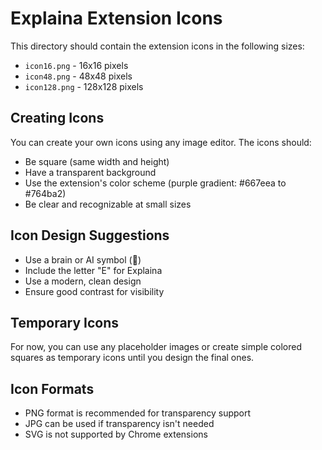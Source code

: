 # Explaina Extension Icons

This directory should contain the extension icons in the following sizes:

- `icon16.png` - 16x16 pixels
- `icon48.png` - 48x48 pixels  
- `icon128.png` - 128x128 pixels

## Creating Icons

You can create your own icons using any image editor. The icons should:

- Be square (same width and height)
- Have a transparent background
- Use the extension's color scheme (purple gradient: #667eea to #764ba2)
- Be clear and recognizable at small sizes

## Icon Design Suggestions

- Use a brain or AI symbol (🤖)
- Include the letter "E" for Explaina
- Use a modern, clean design
- Ensure good contrast for visibility

## Temporary Icons

For now, you can use any placeholder images or create simple colored squares as temporary icons until you design the final ones.

## Icon Formats

- PNG format is recommended for transparency support
- JPG can be used if transparency isn't needed
- SVG is not supported by Chrome extensions 